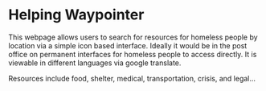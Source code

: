 # Helping Waypointer

This webpage allows users to search for resources for homeless people by location via a simple icon based interface. Ideally it would be in the post office on permanent interfaces for homeless people to access directly. It is viewable in different languages via google translate.

Resources include food, shelter, medical, transportation, crisis, and legal...
